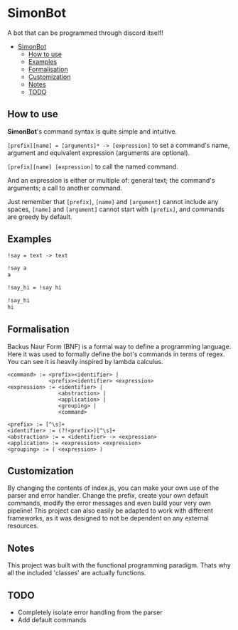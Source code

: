 # SimonBot

A bot that can be programmed through discord itself!

- [SimonBot](#simonbot)
  - [How to use](#how-to-use)
  - [Examples](#examples)
  - [Formalisation](#formalisation)
  - [Customization](#customization)
  - [Notes](#notes)
  - [TODO](#todo)

## How to use

**SimonBot**'s command syntax is quite simple and intuitive.

`[prefix][name] = [arguments]* -> [expression]` to set a command's name, argument and equivalent expression (arguments are optional).

`[prefix][name] [expression]` to call the named command.

And an expression is either or multiple of: general text; the command's arguments; a call to another command.

Just remember that `[prefix]`, `[name]` and `[argument]` cannot include any spaces, `[name]` and `[argument]` cannot start with `[prefix]`, and commands are greedy by default.

## Examples

```md
!say = text -> text

!say a
a

!say_hi = !say hi

!say_hi
hi
```

## Formalisation

Backus Naur Form (BNF) is a formal way to define a programming language. Here it was used to formally define the bot's commands in terms of regex. You can see it is heavily inspired by lambda calculus.

```bnf
<command> := <prefix><identifier> |
             <prefix><identifier> <expression>
<expression> := <identifier> |
                <abstraction> |
                <application> |
                <grouping> |
                <command>

<prefix> := [^\s]+
<identifier> := (?!<prefix>)[^\s]+
<abstraction> := = <identifier> -> <expression>
<application> := <expression> <expression>
<grouping> := ( <expression> )
```

## Customization

By changing the contents of index.js, you can make your own use of the parser and error handler. Change the prefix, create your own default commands, modify the error messages and even build your very own pipeline! This project can also easily be adapted to work with different frameworks, as it was designed to not be dependent on any external resources.

## Notes

This project was built with the functional programming paradigm. Thats why all the included 'classes' are actually functions.

## TODO

- Completely isolate error handling from the parser
- Add default commands

